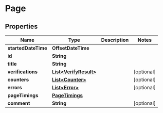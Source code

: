 

# Page


## Properties

| Name | Type | Description | Notes |
|------------ | ------------- | ------------- | -------------|
|**startedDateTime** | **OffsetDateTime** |  |  |
|**id** | **String** |  |  |
|**title** | **String** |  |  |
|**verifications** | [**List&lt;VerifyResult&gt;**](VerifyResult.md) |  |  [optional] |
|**counters** | [**List&lt;Counter&gt;**](Counter.md) |  |  [optional] |
|**errors** | [**List&lt;Error&gt;**](Error.md) |  |  [optional] |
|**pageTimings** | [**PageTimings**](PageTimings.md) |  |  |
|**comment** | **String** |  |  [optional] |




